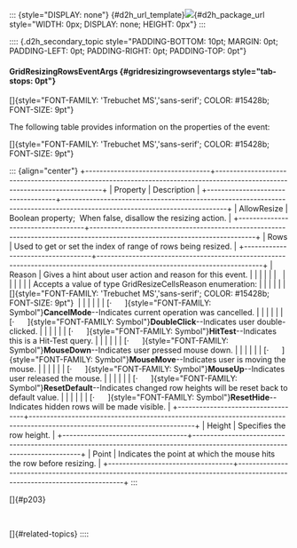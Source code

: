 ::: {style="DISPLAY: none"}
[](ms-xhelp:///?Id=d2h_url_template){#d2h_url_template}![](!package_url!){#d2h_package_url style="WIDTH: 0px; DISPLAY: none; HEIGHT: 0px"}
:::

:::: {.d2h_secondary_topic style="PADDING-BOTTOM: 10pt; MARGIN: 0pt; PADDING-LEFT: 0pt; PADDING-RIGHT: 0pt; PADDING-TOP: 0pt"}
#### GridResizingRowsEventArgs {#gridresizingrowseventargs style="tab-stops: 0pt"}

[]{style="FONT-FAMILY: 'Trebuchet MS','sans-serif'; COLOR: #15428b; FONT-SIZE: 9pt"} 

The following table provides information on the properties of the event:

[]{style="FONT-FAMILY: 'Trebuchet MS','sans-serif'; COLOR: #15428b; FONT-SIZE: 9pt"} 

::: {align="center"}
+-----------------------------------+----------------------------------------------------------------------------------------------------------------------------+
| Property                          | Description                                                                                                                |
+-----------------------------------+----------------------------------------------------------------------------------------------------------------------------+
| AllowResize                       | Boolean property;  When false, disallow the resizing action.                                                               |
+-----------------------------------+----------------------------------------------------------------------------------------------------------------------------+
| Rows                              | Used to get or set the index of range of rows being resized.                                                               |
+-----------------------------------+----------------------------------------------------------------------------------------------------------------------------+
| Reason                            | Gives a hint about user action and reason for this event.                                                                  |
|                                   |                                                                                                                            |
|                                   |                                                                                                                            |
|                                   |                                                                                                                            |
|                                   | Accepts a value of type GridResizeCellsReason enumeration:                                                                 |
|                                   |                                                                                                                            |
|                                   | []{style="FONT-FAMILY: 'Trebuchet MS','sans-serif'; COLOR: #15428b; FONT-SIZE: 9pt"}                                       |
|                                   |                                                                                                                            |
|                                   | [·      ]{style="FONT-FAMILY: Symbol"}**CancelMode**--Indicates current operation was cancelled.                           |
|                                   |                                                                                                                            |
|                                   | [·      ]{style="FONT-FAMILY: Symbol"}**DoubleClick**--Indicates user double-clicked.                                      |
|                                   |                                                                                                                            |
|                                   | [·      ]{style="FONT-FAMILY: Symbol"}**HitTest**--Indicates this is a Hit-Test query.                                     |
|                                   |                                                                                                                            |
|                                   | [·      ]{style="FONT-FAMILY: Symbol"}**MouseDown**--Indicates user pressed mouse down.                                    |
|                                   |                                                                                                                            |
|                                   | [·      ]{style="FONT-FAMILY: Symbol"}**MouseMove**--Indicates user is moving the mouse.                                   |
|                                   |                                                                                                                            |
|                                   | [·      ]{style="FONT-FAMILY: Symbol"}**MouseUp**--Indicates user released the mouse.                                      |
|                                   |                                                                                                                            |
|                                   | [·      ]{style="FONT-FAMILY: Symbol"}**ResetDefault**--Indicates changed row heights will be reset back to default value. |
|                                   |                                                                                                                            |
|                                   | [·      ]{style="FONT-FAMILY: Symbol"}**ResetHide**--Indicates hidden rows will be made visible.                           |
+-----------------------------------+----------------------------------------------------------------------------------------------------------------------------+
| Height                            | Specifies the row height.                                                                                                  |
+-----------------------------------+----------------------------------------------------------------------------------------------------------------------------+
| Point                             | Indicates the point at which the mouse hits the row before resizing.                                                       |
+-----------------------------------+----------------------------------------------------------------------------------------------------------------------------+
:::

[]{#p203} 

 

[]{#related-topics}
::::

